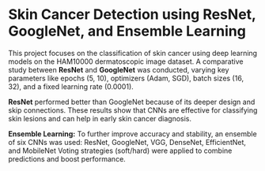 # Skin Cancer Detection using ResNet, GoogleNet, and Ensemble Learning

This project focuses on the classification of skin cancer using deep learning models on the HAM10000 dermatoscopic image dataset. A comparative study between **ResNet** and **GoogleNet** was conducted, varying key parameters like epochs (5, 10), optimizers (Adam, SGD), batch sizes (16, 32), and a fixed learning rate (0.0001).

**ResNet** performed better than GoogleNet because of its deeper design and skip connections. These results show that CNNs are effective for classifying skin lesions and can help in early skin cancer diagnosis.

**Ensemble Learning:**
To further improve accuracy and stability, an ensemble of six CNNs was used:
  ResNet, GoogleNet, VGG, DenseNet, EfficientNet, and MobileNet
Voting strategies (soft/hard) were applied to combine predictions and boost performance.
